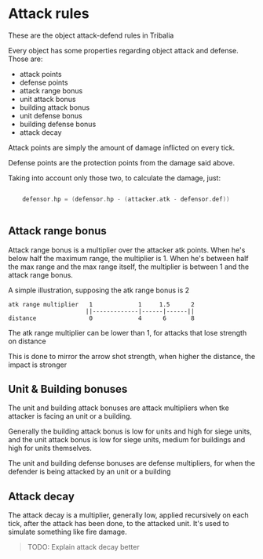 # Attack rules

These are the object attack-defend rules in Tribalia

Every object has some properties regarding object attack and defense. Those
are:

 - attack points
 - defense points
 - attack range bonus
 - unit attack bonus
 - building attack bonus
 - unit defense bonus
 - building defense bonus
 - attack decay
 
 Attack points are simply the amount of damage inflicted on every tick.

 Defense points are the protection points from the damage said above.
 
 Taking into account only those two, to calculate the damage, just:
 
 ```c
 
	 defensor.hp = (defensor.hp - (attacker.atk - defensor.def))
	 
 ```
 
## Attack range bonus ##
 
 Attack range bonus is a multiplier over the attacker atk points. When he's
 below half the maximum range, the multiplier is 1. When he's between half
 the max range and the max range itself, the multiplier is between 1 and
 the attack range bonus.
 
 A simple illustration, supposing the atk range bonus is 2
 
 ```
 atk range multiplier   1             1     1.5      2
                       ||-------------|------|------||
 distance               0             4      6       8
 ```

The atk range multiplier can be lower than 1, for attacks that lose
strength on distance

This is done to mirror the arrow shot strength, when higher the distance,
the impact is stronger

 
## Unit & Building bonuses ##

The unit and building attack bonuses are attack multipliers when tke
attacker is facing an unit or a building. 

Generally the building attack bonus is low for units and high for siege
units, and the unit attack bonus is low for siege units, medium for
buildings and high for units themselves.

The unit and building defense bonuses are defense multipliers, for when the
defender is being attacked by an unit or a building


## Attack decay ##

The attack decay is a multiplier, generally low, applied recursively on
each tick, after the attack has been done, to the attacked unit. It's used
to simulate something like fire damage.

> TODO: Explain attack decay better
